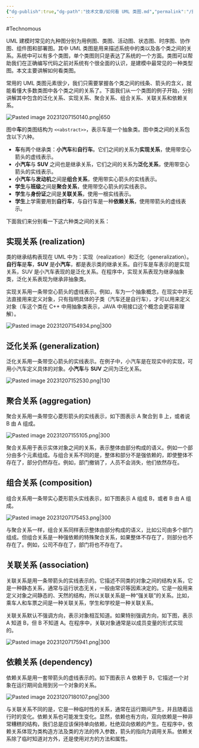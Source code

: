 ```yaml
---
{"dg-publish":true,"dg-path":"技术文章/如何看 UML 类图.md","permalink":"/技术文章/如何看 UML 类图/","dgPassFrontmatter":true,"created":"2023-12-07T14:58:17.000+08:00","updated":"2024-02-28T13:25:02.000+08:00"}
---
```


#Technomous 

UML 建模时常见的九种图分别为用例图、类图、活动图、状态图、时序图、协作图、组件图和部署图。其中 UML 类图是用来描述系统中的类以及各个类之间的关系。系统中可以有多个类图，单个类图则只是表达了系统的一个方面。类图可以帮助我们在正确编写代码之前对系统有个很全面的认识，是建模中最常见的一种类型图。本文主要讲解如何看类图。

常用的 UML 类图元素很少，我们只需要掌握各个类之间的线条、箭头的含义，就能看懂大多数类图中各个类之间的关系了。下面我们从一个类图的例子开始，分别讲解其中包含的泛化关系、实现关系、聚合关系、组合关系、关联关系和依赖关系。

![Pasted image 20231207150140.png|650](/img/user/0.Asset/resource/Pasted%20image%2020231207150140.png)

图中**车**的类图结构为 `<<abstract>>`，表示车是一个抽象类。图中类之间的关系包含以下六种。

- **车**有两个继承类：**小汽车**和**自行车**。它们之间的关系为**实现关系**，使用带空心箭头的虚线表示。
- **小汽车**与 **SUV** 之间也是继承关系，它们之间的关系为**泛化关系**，使用带空心箭头的实线表示。
- **小汽车**与**发动机**之间是**组合关系**，使用带实心箭头的实线表示。
- **学生**与**班级**之间是**聚合关系**，使用带空心箭头的实线表示。
- **学生**与**身份证**之间是**关联关系**，使用一根实线表示。
- **学生**上学需要用到**自行车**，与自行车是一种**依赖关系**，使用带箭头的虚线表示。

下面我们来分别看一下这六种类之间的关系：

## 实现关系 (realization)

类的继承结构表现在 UML 中为：实现（realization）和泛化（generalization）。**自行车**是**车**，**SUV** 是**小汽车**，都是表示类的继承关系。自行车是车表示的是实现关系，SUV 是小汽车表现的是泛化关系。在程序中，实现关系表现为继承抽象类，泛化关系表现为继承非抽象类。

实现关系用一条带空心箭头的虚线表示。例如，车为一个抽象概念，在现实中并无法直接用来定义对象，只有指明具体的子类（汽车还是自行车），才可以用来定义对象（车这个类在 C++ 中用抽象类表示，JAVA 中用接口这个概念会更容易理解）。

![Pasted image 20231207154934.png|300](/img/user/0.Asset/resource/Pasted%20image%2020231207154934.png)

## 泛化关系 (generalization)

泛化关系用一条带空心箭头的实线表示。在例子中，小汽车是在现实中的实现，可用小汽车定义具体的对象。**小汽车**与 **SUV** 之间为泛化关系。

![Pasted image 20231207152530.png|130](/img/user/0.Asset/resource/Pasted%20image%2020231207152530.png)
## 聚合关系 (aggregation)

聚合关系用一条带空心菱形箭头的实线表示，如下图表示 A 聚合到 B 上，或者说 B 由 A 组成。

![Pasted image 20231207155105.png|300](/img/user/0.Asset/resource/Pasted%20image%2020231207155105.png)

聚合关系用于表示实体对象之间的关系，表示整体由部分构成的语义。例如一个部分由多个元素组成。与组合关系不同的是，整体和部分不是强依赖的，即使整体不存在了，部分仍然存在。例如，部门撤销了，人员不会消失，他们依然存在。

## 组合关系 (composition)

组合关系用一条带实心菱形箭头实线表示，如下图表示 A 组成 B，或者 B 由 A 组成。

![Pasted image 20231207175453.png|300](/img/user/0.Asset/resource/Pasted%20image%2020231207175453.png)

与聚合关系一样，组合关系同样表示整体由部分构成的语义，比如公司由多个部门组成。但组合关系是一种强依赖的特殊聚合关系，如果整体不存在了，则部分也不存在了。例如，公司不存在了，部门将也不存在了。

## 关联关系 (association)

关联关系是用一条带箭头的实线表示的。它描述不同类的对象之间的结构关系，它是一种静态关系，通常与运行状态无关，一般由常识等因素决定的。它是一般用来定义对象之间静态的、天然的结构，所以关联关系是一种“强关联”的关系。比如，乘车人和车票之间是一种关联关系，学生和学校是一种关联关系。

关联关系默认不强调方向，表示对象相互知道。如果特别强调方向，如下图，表示 A 知道 B，但 B 不知道 A。在程序中，关联对象通常是以成员变量的形式实现的。

![Pasted image 20231207175941.png|300](/img/user/0.Asset/resource/Pasted%20image%2020231207175941.png)


## 依赖关系 (dependency)

依赖关系是用一套带箭头的虚线表示的。如下图表示 A 依赖于 B，它描述一个对象在运行期间会用到另一个对象的关系。

![Pasted image 20231207180107.png|300](/img/user/0.Asset/resource/Pasted%20image%2020231207180107.png)

与关联关系不同的是，它是一种临时性的关系，通常在运行期间产生，并且随着运行时的变化。依赖关系也可能发生变化。显然，依赖也有方向，双向依赖是一种非常糟糕的结构，我们总是应该保持单向依赖，杜绝双向依赖的产生。在程序中，依赖关系体现为类构造方法及类的方法的传入参数，箭头的指向为调用关系。依赖关系除了临时知道对方外，还是使用对方的方法和属性。



